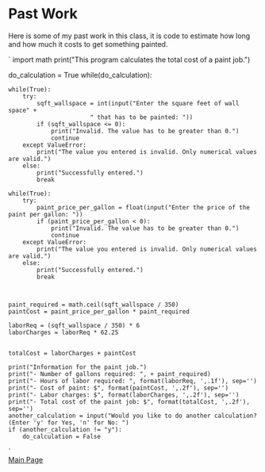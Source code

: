 ﻿# Past Work
<p> Here is some of my past work in this class, it is code to estimate how long and how much it costs to get something painted.</p>

`
import math
print("This program calculates the total cost of a paint job.")

do_calculation = True
while(do_calculation):
    
    while(True):
        try:
            sqft_wallspace = int(input("Enter the square feet of wall space" +
                           " that has to be painted: "))
            if (sqft_wallspace <= 0):
                print("Invalid. The value has to be greater than 0.")
                continue               
        except ValueError:
            print("The value you entered is invalid. Only numerical values are valid.")
        else:
            print("Successfully entered.")
            break

    while(True):
        try:
            paint_price_per_gallon = float(input("Enter the price of the paint per gallon: "))
            if (paint_price_per_gallon < 0):
                print("Invalid. The value has to be greater than 0.")
                continue
        except ValueError:
            print("The value you entered is invalid. Only numerical values are valid.")
        else:
            print("Successfully entered.")
            break



    paint_required = math.ceil(sqft_wallspace / 350)
    paintCost = paint_price_per_gallon * paint_required

    laborReq = (sqft_wallspace / 350) * 6
    laborCharges = laborReq * 62.25


    totalCost = laborCharges + paintCost

    print("Information for the paint job.")
    print("- Number of gallons required: ", + paint_required)
    print("- Hours of labor required: ", format(laborReq, ',.1f'), sep='')
    print("- Cost of paint: $", format(paintCost, ',.2f'), sep='')
    print("- Labor charges: $", format(laborCharges, ',.2f'), sep='')
    print("- Total cost of the paint job: $", format(totalCost, ',.2f'), sep='')
    another_calculation = input("Would you like to do another calculation? (Enter 'y' for Yes, 'n' for No: ")
    if (another_calculation != "y"):
        do_calculation = False 
 `       
     [Main Page](https://github.com/tombuffo/Buffo-Final/blob/master/Final.md)
